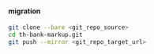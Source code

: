 #### migration

```bash
git clone --bare <git_repo_source>
cd th-bank-markup.git
git push --mirror <git_repo_target_url>
```
